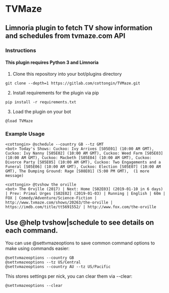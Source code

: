 # TVMaze

## Limnoria plugin to fetch TV show information and schedules from tvmaze.com API

### Instructions

#### This plugin requires Python 3 and Limnoria

1. Clone this repository into your bot/plugins directory
```
git clone --depth=1 https://gitlab.com/cottongin/TVMaze.git
```

2. Install requirements for the plugin via pip
```
pip install -r requirements.txt
```

3. Load the plugin on your bot
```
@load TVMaze
```

### Example Usage
```
<cottongin> @schedule --country GB --tz GMT
<bot> Today's Shows: Cuckoo: Ivy Arrives [S05E01] (10:00 AM GMT), Cuckoo: Ivy Nanny [S05E02] (10:00 AM GMT), Cuckoo: Weed Farm [S05E03] (10:00 AM GMT), Cuckoo: Macbeth [S05E04] (10:00 AM GMT), Cuckoo: Divorce Party [S05E05] (10:00 AM GMT), Cuckoo: Two Engagements and a Funeral [S05E06] (10:00 AM GMT), Cuckoo: Election [S05E07] (10:00 AM GMT), The Dumping Ground: Rage [S08E01] (5:00 PM GMT),  (1 more message)      

<cottongin> @tvshow the orville
<bot> The Orville (2017) | Next: Home [S02E03] (2019-01-10 in 6 days) | Prev: Primal Urges [S02E02] (2019-01-03) | Running | English | 60m | FOX | Comedy/Adventure/Science-Fiction | http://www.tvmaze.com/shows/20263/the-orville | https://imdb.com/title/tt5691552/ | http://www.fox.com/the-orville
```
Use @help tvshow|schedule to see details on each command.
---
You can use @settvmazeoptions to save common command options to make using commands easier:
```
@settvmazeoptions --country GB
@settvmazeoptions --tz US/Central
@settvmazeoptions --country AU --tz US/Pacific
```
This stores settings per nick, you can clear them via --clear:
```
@settvmazeoptions --clear
```